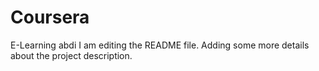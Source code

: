 # Coursera
E-Learning abdi
I am editing the README file. Adding some more details about the project description.


